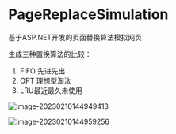 # PageReplaceSimulation
基于ASP.NET开发的页面替换算法模拟网页

生成三种置换算法的比较：

1. FIFO 先进先出
2. OPT 理想型淘汰
3. LRU最近最久未使用

![image-20230210144949413](https://raw.githubusercontent.com/Shadow-Kylin/PicGoBed/main/images/202302101449523.png)

![image-20230210144959256](https://raw.githubusercontent.com/Shadow-Kylin/PicGoBed/main/images/202302101449360.png)
